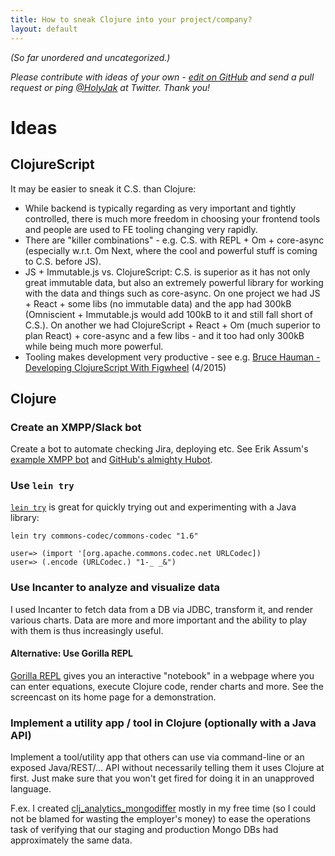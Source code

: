 ```yaml
---
title: How to sneak Clojure into your project/company?
layout: default
---
```


*(So far unordered and uncategorized.)*

*Please contribute with ideas of your own - [edit on GitHub](https://github.com/jakubholynet/trojan-clojure/blob/gh-pages/index.md) and send a pull request or ping [@HolyJak](http://twitter.com/holyjak) at Twitter. Thank you!*

# Ideas

## ClojureScript

It may be easier to sneak it C.S. than Clojure:

* While backend is typically regarding as very important and tightly controlled, there is much more freedom in choosing your frontend tools and people are used to FE tooling changing very rapidly.
* There are "killer combinations" - e.g. C.S. with REPL + Om + core-async (especially w.r.t. Om Next, where the cool and powerful stuff is coming to C.S. before JS).
* JS + Immutable.js vs. ClojureScript: C.S. is superior as it has not only great immutable data, but also an extremely powerful library for working with the data and things such as core-async. On one project we had JS + React + some libs (no immutable data) and the app had 300kB (Omniscient + Immutable.js would add 100kB to it and still fall short of C.S.). On another we had ClojureScript + React + Om (much superior to plan React) + core-async and a few libs - and it too had only 300kB while being much more powerful.
* Tooling makes development very productive - see e.g. [Bruce Hauman - Developing ClojureScript With Figwheel](https://www.youtube.com/watch?v=j-kj2qwJa_E) (4/2015)

## Clojure

### Create an XMPP/Slack bot

Create a bot to automate checking Jira, deploying etc. See Erik Assum's 
[example XMPP bot](https://github.com/slipset/mybot) and [GitHub's almighty Hubot](https://hubot.github.com/).

### Use `lein try`

[`lein try`](https://github.com/rkneufeld/lein-try) is great for quickly trying out and experimenting with a Java library:

    lein try commons-codec/commons-codec "1.6"

    user=> (import '[org.apache.commons.codec.net URLCodec])
    user=> (.encode (URLCodec.) "1-_ _&")

### Use Incanter to analyze and visualize data

I used Incanter to fetch data from a DB via JDBC, transform it, and render various charts. Data are more and more important and the ability to play with them is thus increasingly useful.

#### Alternative: Use Gorilla REPL

[Gorilla REPL](http://gorilla-repl.org/) gives you an interactive "notebook" in a webpage where you can enter equations, execute Clojure code, render charts and more. See the screencast on its home page for a demonstration.

### Implement a utility app / tool in Clojure (optionally with a Java API)

Implement a tool/utility app that others can use via command-line or an exposed Java/REST/... API without necessarily telling them it uses Clojure at first. Just make sure that you won't get fired for doing it in an unapproved language.

F.ex. I created [clj_analytics_mongodiffer](https://github.com/jakubholynet/clj_analytics_mongodiffer) mostly in my free time (so I could not be blamed for wasting the employer's money) to ease the operations task of verifying that our staging and production Mongo DBs had approximately the same data.
